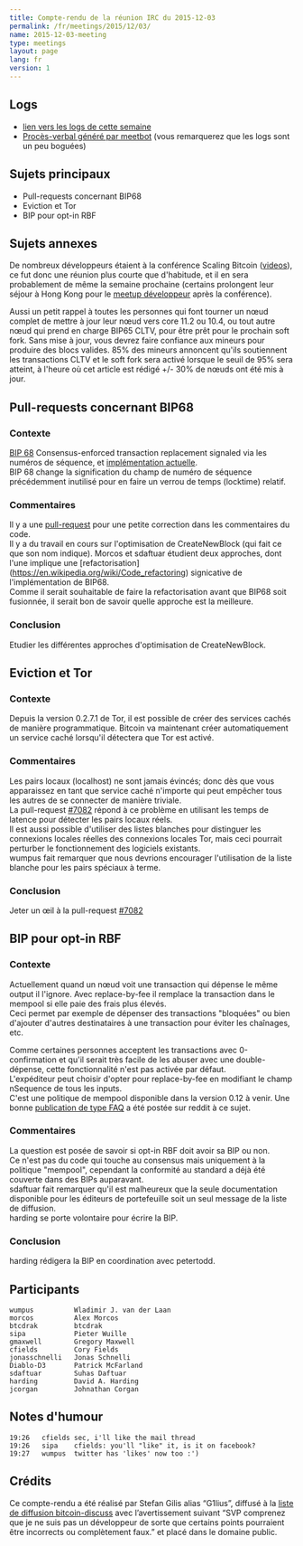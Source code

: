 ```yaml
---
title: Compte-rendu de la réunion IRC du 2015-12-03
permalink: /fr/meetings/2015/12/03/
name: 2015-12-03-meeting
type: meetings
layout: page
lang: fr
version: 1
---
```

## Logs

- [lien vers les logs de cette semaine](http://bitcoinstats.com/irc/bitcoin-dev/logs/2015/12/03#l1449169187.0)  
- [Procès-verbal généré par meetbot](http://www.erisian.com.au/meetbot/bitcoin-dev/2015/bitcoin-dev.2015-12-03-18.59.html)  (vous remarquerez que les logs sont un peu boguées)

## Sujets principaux

- Pull-requests concernant BIP68  
- Eviction et Tor   
- BIP pour opt-in RBF  

## Sujets annexes

De nombreux développeurs étaient à la conférence Scaling Bitcoin ([videos](https://www.youtube.com/channel/UCql9h_eXmusjt-f3k8qLwPQ/videos)), ce fut donc une réunion plus courte que d'habitude, et il en sera probablement de même la semaine prochaine (certains prolongent leur séjour à Hong Kong pour le [meetup développeur](https://lists.linuxfoundation.org/pipermail/bitcoin-dev/2015-November/011712.html) après la conférence).  

Aussi un petit rappel à toutes les personnes qui font tourner un nœud complet de mettre à jour leur nœud vers core 11.2 ou 10.4, ou tout autre nœud qui prend en charge BIP65 CLTV, pour être prêt pour le prochain soft fork.  Sans mise à jour, vous devrez faire confiance aux mineurs pour produire des blocs valides.  85% des mineurs annoncent qu'ils soutiennent les transactions CLTV et le soft fork sera activé lorsque le seuil de 95% sera atteint, à l'heure où cet article est rédigé +/- 30% de nœuds ont été mis à jour. 

## Pull-requests concernant BIP68

### Contexte  

[BIP 68](https://github.com/bitcoin/bips/blob/master/bip-0068.mediawiki)  Consensus-enforced transaction replacement signaled via les numéros de séquence, et [implémentation actuelle](https://github.com/bitcoin/bitcoin/pull/6312).  
BIP 68 change la signification du champ de numéro de séquence précédemment inutilisé pour en faire un verrou de temps (locktime) relatif.  

### Commentaires

Il y a une [pull-request](https://github.com/bitcoin/bips/pull/252) pour une petite correction dans les commentaires du code.  
Il y a du travail en cours sur l'optimisation de CreateNewBlock (qui fait ce que son nom indique).  Morcos et sdaftuar étudient deux approches, dont l'une implique une [refactorisation] (https://en.wikipedia.org/wiki/Code_refactoring) signicative de l'implémentation de BIP68.  
Comme il serait souhaitable de faire la refactorisation avant que BIP68 soit fusionnée, il serait bon de savoir quelle approche est la meilleure.  

### Conclusion  

Etudier les différentes approches d'optimisation de CreateNewBlock.  

## Eviction et Tor

### Contexte  

Depuis la version 0.2.7.1 de Tor, il est possible de créer des services cachés de manière programmatique.  Bitcoin va maintenant créer automatiquement un service caché lorsqu'il  détectera que Tor est activé.

### Commentaires

Les pairs locaux (localhost) ne sont jamais évincés; donc dès que vous apparaissez en tant que service caché n'importe qui peut empêcher tous les autres de se connecter de manière triviale.   
La pull-request  [#7082](https://github.com/bitcoin/bitcoin/pull/7082) répond à ce problème en utilisant les temps de latence pour détecter les pairs locaux réels.   
Il est aussi possible d'utiliser des listes blanches pour distinguer les connexions locales réelles des connexions locales Tor, mais ceci pourrait perturber le fonctionnement des logiciels existants.   
wumpus fait remarquer que nous devrions encourager l'utilisation de la liste blanche pour les pairs spéciaux à terme. 

### Conclusion

Jeter un œil à la pull-request [#7082](https://github.com/bitcoin/bitcoin/pull/7082)

## BIP pour opt-in RBF

### Contexte

Actuellement quand un nœud voit une transaction qui dépense le même output il l'ignore. Avec replace-by-fee il remplace la transaction dans le mempool si elle paie des frais plus élevés.   
Ceci permet par exemple de dépenser des transactions "bloquées" ou bien d'ajouter d'autres destinataires à une transaction pour éviter les chaînages, etc.  

Comme certaines personnes acceptent les transactions avec 0-confirmation et qu'il serait très facile de les abuser avec une double-dépense, cette fonctionnalité n'est pas activée par défaut.  
L'expéditeur peut choisir d'opter pour replace-by-fee en modifiant le champ nSequence de tous les inputs.   
C'est une politique de mempool disponible dans la version 0.12 à venir.
Une bonne [publication de type FAQ](https://www.reddit.com/r/Bitcoin/comments/3urm8o/optin_rbf_is_misunderstood_ask_questions_about_it/) a été postée sur reddit à ce sujet.

### Commentaires

La question est posée de savoir si opt-in RBF doit avoir sa BIP ou non.  
Ce n'est pas du code qui touche au consensus mais uniquement à la politique "mempool", cependant la conformité au standard a déjà été couverte dans des BIPs auparavant.  
sdaftuar fait remarquer qu'il est malheureux que la seule documentation disponible pour les éditeurs de portefeuille soit un seul message de la liste de diffusion.  
harding se porte volontaire pour écrire la BIP.

### Conclusion

harding rédigera la BIP en coordination avec petertodd.

## Participants

    wumpus          Wladimir J. van der Laan  
    morcos          Alex Morcos  
    btcdrak         btcdrak  
    sipa  	        Pieter Wuille  
    gmaxwell        Gregory Maxwell  
    cfields         Cory Fields   
    jonasschnelli  	Jonas Schnelli  
    Diablo-D3  	    Patrick McFarland  
    sdaftuar        Suhas Daftuar  
    harding         David A. Harding  
    jcorgan         Johnathan Corgan   

## Notes d'humour

    19:26	cfields	sec, i'll like the mail thread  
    19:26	sipa	cfields: you'll "like" it, is it on facebook?  
    19:27	wumpus	twitter has 'likes' now too :')  

## Crédits

Ce compte-rendu a été réalisé par Stefan Gilis alias “G1lius”, diffusé à la [liste de diffusion bitcoin-discuss][meetingsource] avec l’avertissement suivant “SVP comprenez que je ne suis pas un développeur de sorte que certains points pourraient être incorrects ou complètement faux.” et placé dans le domaine public.

[meetingsource]: http://lists.linuxfoundation.org/pipermail/bitcoin-discuss/2015-December/000036.html